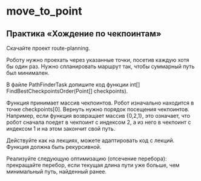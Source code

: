 # move_to_point
## Практика «Хождение по чекпоинтам»

Скачайте проект route-planning.

Роботу нужно проехать через указанные точки, посетив каждую хотя бы один раз. Нужно спланировать маршрут так, чтобы суммарный путь был минимален.

В файле PathFinderTask допишите код функции int[] FindBestCheckpointsOrder(Point[] checkpoints).

Функция принимает массив чекпоинтов. Робот изначально находится в точке checkpoints[0]. Вернуть нужно порядок посещения чекпоинтов. Например, если функция возвращает массив {0,2,1}, это означает, что робот сначала поедет в чекпоинт с индексом 2, а из него в чекпоинт с индексом 1 и на этом закончит свой путь.

Действуйте как на лекциях, можете адаптировать код с лекций. Функция должна быть рекурсивной.

Реализуйте следующую оптимизацию (отсечение перебора): прекращайте перебор, если текущая длина пути уже больше, чем минимальный путь, найденный ранее.
